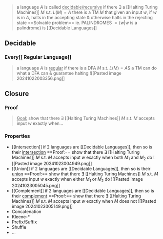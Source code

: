 >a language $A$ is called <u>decidable/recursive</u> if there $\exists$ a [[Halting Turing Machines]] $M$ s.t. $L(M)=A$ 
>	there is a TM $M$ that given an input $w$, if $w$ is in $A$, halts in the accepting state & otherwise halts in the rejecting state 
>==Solvable problem== 
>	ie. PALINDROMES $=\{w | w \text{ is a palindrome} \}$ is [[Decidable Languages]] 


## Decidable
### Every[[ Regular Language]]
>a language $A$ is <u>regular</u> if there is a DFA $M$ s.t. $L(M) = A$$ 
>	a TM can do what a DFA can & guarantee halting 
>	![[Pasted image 20241022003356.png]]


## Closure 
### Proof
><u>Goal:</u> show that there $\exists$ [[Halting Turing Machines]] $M$ s.t. $M$ accepts input $w$ exactly when...

### Properties
- [[Intersection]] 
	if 2 languages are [[Decidable Languages]], then so is their <u>intersection</u> 
	==Proof:== show that there $\exists$ [[Halting Turing Machines]] $M$ s.t. $M$ accepts input $w$ exactly when both $M_1$ and $M_2$ do
		![[Pasted image 20241023004949.png]]
- [[Union]] 
	if 2 languages are [[Decidable Languages]], then so is their <u>union</u> 
	==Proof:== show that there $\exists$ [[Halting Turing Machines]] $M$ s.t. $M$ accepts input $w$ exactly when either $M_1$ or $M_2$ do
		![[Pasted image 20241023005045.png]]
- [[Complement]]
	if 2 languages are [[Decidable Languages]], then so is their <u>complement</u> 
	==Proof:== show that there $\exists$ [[Halting Turing Machines]] $M$ s.t. $M$ accepts input $w$ exactly when $M$ does not 
		![[Pasted image 20241023005149.png]]
- Concatenation
- Kleene-*
- Prefix/Suffix
- Shuffle 
- ...